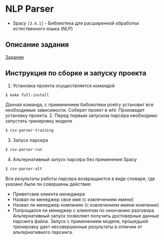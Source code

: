 # NLP Parser
* Spacy `[3.4.1]` - Библиотека для расширенной обработки естественного языка (NLP)
## Описание задания
[Задание](https://docs.google.com/document/d/19MNbA9birxSfkVOEb3W8wa4POsZn5gQRHnWgERd_W1E/edit)

## Инструкция по сборке и запуску проекта
1. Установка проекта осуществляется командой
```sh
$ make full-install
```
Данная команда, с применением библиотеки poetry установит все необходимые зависимости.
Соберет проект в whl. Произведет установку проекта.
2. Перед первым запуском парсера необходимо запустить тренировку модели
```sh
$ csv-parser-training
```
3. Запуск парсера
```sh
$ csv-parser-run
```
4. Альтернативный запуск парсера без применения Spacy
```sh
$ csv-parser-alt
```
Все результаты работы парсера возвращаются в виде словаря, где указано были ли совершены действия:  
* Приветсвие клиента менеджера
* Назвал ли менеджер свое имя (с извлечением имени)
* Назвал ли менеджер компанию (с извлечением имени компании)
* Попрощался ли менеджер с клиентом по окончанию разговора  
Альтернативный запуск позволяет получить достоверные данные парсинга файла.
Запуск с применением модели, прошедшей тренировку дает несовершенные результаты
в отличии от альтернативного парсинга.

